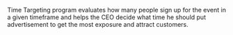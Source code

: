 Time Targeting program evaluates how many people sign up for the event in a given timeframe and helps the CEO decide what time he should put advertisement to get the most exposure and attract customers.
